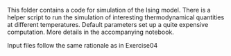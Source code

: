 This folder contains a code for simulation of the Ising model.
There is a helper script to run the simulation of interesting thermodynamical quantities at different temperatures.
Default parameters set up a quite expensive computation. More details in the accompanying notebook.

Input files follow the same rationale as in Exercise04
